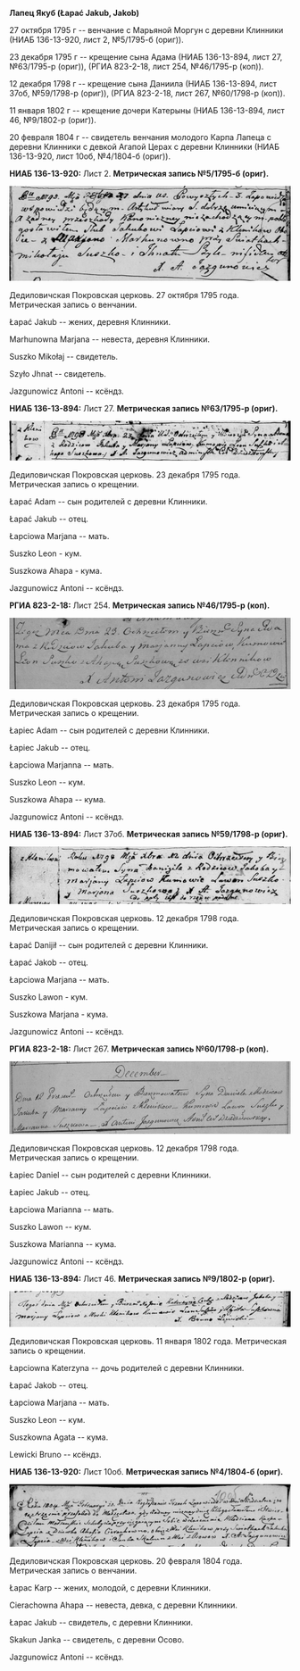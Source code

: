 **Лапец Якуб (Łapać Jakub, Jakob)**

27 октября 1795 г -- венчание с Марьяной Моргун с деревни Клинники (НИАБ
136-13-920, лист 2, №5/1795-б (ориг)).

23 декабря 1795 г -- крещение сына Адама (НИАБ 136-13-894, лист 27,
№63/1795-р (ориг)), (РГИА 823-2-18, лист 254, №46/1795-р (коп)).

12 декабря 1798 г -- крещение сына Даниила (НИАБ 136-13-894, лист 37об,
№59/1798-р (ориг)), (РГИА 823-2-18, лист 267, №60/1798-р (коп)).

11 января 1802 г -- крещение дочери Катерыны (НИАБ 136-13-894, лист 46,
№9/1802-р (ориг)).

20 февраля 1804 г -- свидетель венчания молодого Карпа Лапеца с деревни
Клинники с девкой Агапой Церах с деревни Клинники (НИАБ 136-13-920, лист
10об, №4/1804-б (ориг)).

**НИАБ 136-13-920:** Лист 2. **Метрическая запись №5/1795-б (ориг).**

![](./media/fc432bbe0306e102b55182335bf1163632e261c0.png)

Дедиловичская Покровская церковь. 27 октября 1795 года. Метрическая
запись о венчании.

Łapać Jakub -- жених, деревня Клинники.

Marhunowna Marjana -- невеста, деревня Клинники.

Suszko Mikołaj -- свидетель.

Szyło Jhnat -- свидетель.

Jazgunowicz Antoni -- ксёндз.

**НИАБ 136-13-894:** Лист 27. **Метрическая запись №63/1795-р (ориг).**

![](./media/f9c01f9825e977b282867584489074fbda131e80.png)

Дедиловичская Покровская церковь. 23 декабря 1795 года. Метрическая
запись о крещении.

Łapać Adam -- сын родителей с деревни Клинники.

Łapać Jakub -- отец.

Łapciowa Marjana -- мать.

Suszko Leon - кум.

Suszkowa Ahapa - кума.

Jazgunowicz Antoni -- ксёндз.

**РГИА 823-2-18:** Лист 254. **Метрическая запись №46/1795-р (коп).**

![](./media/4cca42d22760e71de7f7484bbc6b9144d29a4100.png)

Дедиловичская Покровская церковь. 23 декабря 1795 года. Метрическая
запись о крещении.

Łapiec Adam -- сын родителей с деревни Клинники.

Łapiec Jakub -- отец.

Łapciowa Marjanna -- мать.

Suszko Leon -- кум.

Suszkowa Ahapa -- кума.

Jazgunowicz Antoni -- ксёндз.

**НИАБ 136-13-894:** Лист 37об. **Метрическая запись №59/1798-р
(ориг).**

![](./media/e7562142e70f0af5d6ed7ea424c57608ef41f2a4.png)

Дедиловичская Покровская церковь. 12 декабря 1798 года. Метрическая
запись о крещении.

Łapać Danijił -- сын родителей с деревни Клинники.

Łapać Jakob -- отец.

Łapciowa Marjana -- мать.

Suszko Lawon - кум.

Suszkowa Marjana - кума.

Jazgunowicz Antoni -- ксёндз.

**РГИА 823-2-18:** Лист 267. **Метрическая запись №60/1798-р (коп).**

![](./media/2842ce075388f4f5795d5ecb46e5fe5396c8321c.png)

Дедиловичская Покровская церковь. 12 декабря 1798 года. Метрическая
запись о крещении.

Łapiec Daniel -- сын родителей с деревни Клинники.

Łapiec Jakub -- отец.

Łapciowa Marianna -- мать.

Suszko Lawon -- кум.

Suszkowa Marianna -- кума.

Jazgunowicz Antoni -- ксёндз.

**НИАБ 136-13-894:** Лист 46. **Метрическая запись №9/1802-р (ориг).**

![](./media/ecbdb889f3f6f7654f3ec8fa79663a922ac6e9eb.png)

Дедиловичская Покровская церковь. 11 января 1802 года. Метрическая
запись о крещении.

Łapciowna Katerzyna -- дочь родителей с деревни Клинники.

Łapać Jakob -- отец.

Łapciowa Marjana -- мать.

Suszko Leon -- кум.

Suszkowna Agata -- кума.

Lewicki Bruno -- ксёндз.

**НИАБ 136-13-920:** Лист 10об. **Метрическая запись №4/1804-б (ориг).**

![](./media/8ca9cb67f2c36ee9feb4491829d0b17985464000.png)

Дедиловичская Покровская церковь. 20 февраля 1804 года. Метрическая
запись о венчании.

Łapac Karp -- жених, молодой, с деревни Клинники.

Cierachowna Ahapa -- невеста, девка, с деревни Клинники.

Łapac Jakub -- свидетель, с деревни Клинники.

Skakun Janka -- свидетель, с деревни Осовo.

Jazgunowicz Antoni -- ксёндз.
